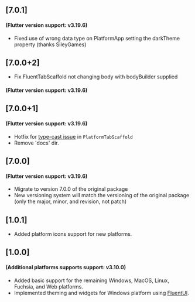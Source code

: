 ## [7.0.1]

#### (Flutter version support: v3.19.6)

- Fixed use of wrong data type on PlatformApp setting the darkTheme property (thanks SileyGames)

## [7.0.0+2]

- Fix FluentTabScaffold not changing body with bodyBuilder supplied

#### (Flutter version support: v3.19.6)

## [7.0.0+1]

#### (Flutter version support: v3.19.6)

- Hotfix for [type-cast issue](https://github.com/bdlukaa/fluent_ui/issues/519#issuecomment-1240266393) in `PlatformTabScaffold`
- Remove 'docs' dir.

## [7.0.0]

#### (Flutter version support: v3.19.6)

- Migrate to version 7.0.0 of the original package
- New versioning system will match the versioning of the original package (only the major, minor, and revision, not patch)

## [1.0.1]

- Added platform icons support for new platforms.

## [1.0.0]

#### (Additional platforms supports support: v3.10.0)

- Added basic support for the remaining Windows, MacOS, Linux, Fuchsia, and Web platforms.
- Implemented theming and widgets for Windows platform using [FluentUI](https://pub.dev/packages/fluent_ui).